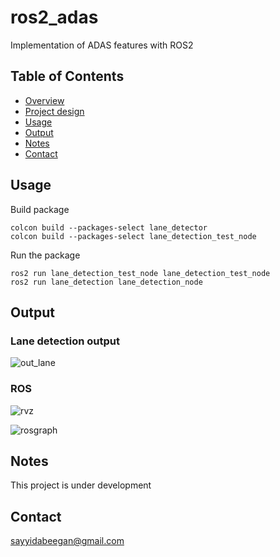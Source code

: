 # ros2_adas
Implementation of ADAS features with ROS2

## Table of Contents

- [Overview](#overview)
- [Project design](#design)
- [Usage](#usage)
- [Output](#output)
- [Notes](#notes)
- [Contact](#contact)

## Usage
Build package
```
colcon build --packages-select lane_detector
colcon build --packages-select lane_detection_test_node
```
Run the package
```
ros2 run lane_detection_test_node lane_detection_test_node
ros2 run lane_detection lane_detection_node
```
## Output
### Lane detection output
![out_lane](https://github.com/sayyidabeegam/ros2_adas/assets/47295006/0265e705-ff20-42de-a12b-62d68ec43e93)
### ROS
![rvz](https://github.com/sayyidabeegam/ros2_adas/assets/47295006/7f90f6ce-faed-447e-835d-20d5b2df62ff)

![rosgraph](https://github.com/sayyidabeegam/ros2_adas/assets/47295006/c0be1709-4b01-4c26-ad53-9aec9d77a274)

## Notes
This project is under development
## Contact
sayyidabeegan@gmail.com
